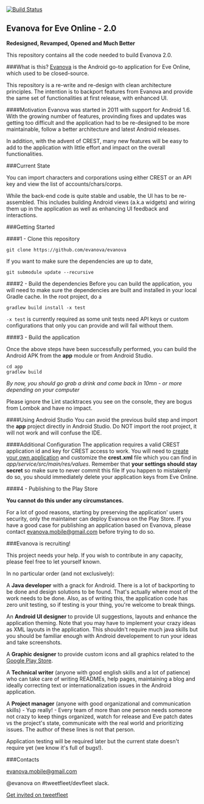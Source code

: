 [![Build Status](https://travis-ci.org/evanova/evanova.svg?branch=master)](https://travis-ci.org/evanova/evanova)

## Evanova for Eve Online - 2.0
**Redesigned, Revamped, Opened and Much Better**

This repository contains all the code needed to build Evanova 2.0.

###What is this?
[Evanova](https://play.google.com/store/apps/details?id=com.tlabs.android.evanova) is the Android go-to application for Eve Online, which used to be closed-source.

This repository is a re-write and re-design with clean architecture principles. The intention is to backport features from Evanova and provide the same set of functionalities at first release, with enhanced UI.

####Motivation
Evanova was started in 2011 with support for Android 1.6. With the growing number of features, provinding fixes and updates was getting too difficult and the application had to be re-designed to be more maintainable, follow a better architecture and latest Android releases. 

In addition, with the advent of CREST, many new features will be easy to add to the application with little effort and impact on the overall functionalities.

###Current State

You can import characters and corporations using either CREST or an API key and view the list of accounts/chars/corps. 

While the back-end code is quite stable and usable, the UI has to be re-assembled. This includes building Android views (a.k.a widgets) and wiring them up in the application as well as enhancing UI feedback and interactions.

###Getting Started

####1 - Clone this repository

`git clone https://github.com/evanova/evanova`

If you want to make sure the dependencies are up to date, 

`git submodule update --recursive`

####2 - Build the dependencies
Before you can build the application, you will need to make sure the dependencies are built and installed in your local Gradle cache. In the root project, do a 

`gradlew build install -x test`

`-x test` is currently required as some unit tests need API keys or custom configurations that only you can provide and will fail without them.

####3 - Build the application

Once the above steps have been successfully performed, you can build the Android APK from the **app** module or from Android Studio. 

```
cd app
gradlew build
```

*By now, you should go grab a drink and come back in 10mn - or more depending on your computer*

Please ignore the Lint stacktraces you see on the console, they are bogus from Lombok and have no impact.

####Using Android Studio
You can avoid the previous build step and import the **app** project directly in Android Studio.
Do NOT import the root project, it will not work and will confuse the IDE.

####Additional Configuration
The application requires a valid CREST application id and key for CREST access to work. You will need to [create your own application](https://developers.eveonline.com/applications) and customize the **crest.xml** file which you can find in *app/service/src/main/res/values*. Remember that **your settings should stay secret** so make sure to never commit this file If you happen to mistakenly do so, you should immediately delete your application keys from Eve Online.

####4 - Publishing to the Play Store

**You cannot do this under any circumstances.** 

For a lot of good reasons, starting by preserving the application' users security, only the maintainer can deploy Evanova on the Play Store. If you have a good case for publishing an application based on Evanova, please contact evanova.mobile@gmail.com before trying to do so.

###Evanova is recruiting!

This project needs your help. If you wish to contribute in any capacity, please feel free to let yourself known.

In no particular order (and not exclusively):

A **Java developer** with a gnack for Android. There is a lot of backporting to be done and design solutions to be found. That's actually where most of the work needs to be done. Also, as of writing this, the application code has zero unit testing, so if testing is your thing, you're welcome to break things.

An **Android UI designer** to provide UI suggestions, layouts and enhance the application theming. Note that you may have to implement your crazy ideas as XML layouts in the application. This shouldn't require much java skills but you should be familiar enough with Android developement to run your ideas and take screenshots.

A **Graphic designer** to provide custom icons and all graphics related to the [Google Play Store](https://play.google.com/store/apps/details?id=com.tlabs.android.evanova).

A **Technical writer** (anyone with good english skills and a lot of patience) who can take care of writing READMEs, help pages, maintaining a blog and ideally correcting text or internationalization issues in the Android application.

A **Project manager** (anyone with good organizational and communication skills) - Yup really! - Every team of more than one person needs someone not crazy to keep things organized, watch for release and Eve patch dates vs the project's state, communicate with the real world and prioritizing issues. The author of these lines is not that person.

Application testing will be required later but the current state doesn't require yet (we know it's full of bugs!).


###Contacts

evanova.mobile@gmail.com

@evanova on #tweetfleet/devfleet slack.

[Get invited on tweetfleet](https://www.fuzzwork.co.uk/tweetfleet-slack-invites/)

